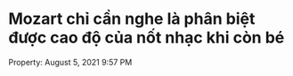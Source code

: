 # Mozart chỉ cần nghe là phân biệt được cao độ của nốt nhạc khi còn bé

Property: August 5, 2021 9:57 PM